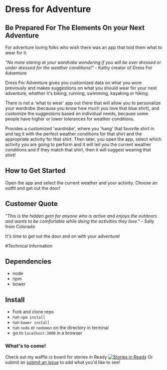# Dress for Adventure

## Be Prepared For The Elements On your Next Adventure ##
For adventure loving folks who wish there was an app that told them what to wear for it.

_"No more staring at your wardrobe wondering if you will be over dressed or under dressed for the weather conditions!"_  - Kathy creator of Dress For Adventure 
<!-- A quote from a spokesperson in your company.-->

<!--## Summary ##-->
Dress For Adventure gives you customized data on what you wore previously and makes suggestions on what you should wear for your next adventure, whether it's biking, running, swimming, kayaking or hiking.

<!--## Problem > Describe the problem your product solves. ##-->
There is not a 'what to wear' app out there that will allow you to personalize your wardrobe (because you know how much you love that blue shirt), and customize the suggestions based on individual needs, because some people have higher or lower tolerances for weather conditions.

<!--## Solution  > Describe how your product elegantly solves the problem. ##-->
Provides a customized 'wardrobe', where you 'hang' that favorite shirt in and tag it with the perfect weather conditions for that shirt and the appropriate activity for that shirt. Then later, you open the app, select which activity you are going to perform and it will tell you the current weather conditions and if they match that shirt, then it will suggest wearing that shirt!

## How to Get Started ##
Open the app and select the current weather and your activity. Choose an outfit and get out the door!

## Customer Quote ##
_"This is the hidden gem for anyone who is active and enjoys the outdoors and wants to be comfortable while doing the activities they love."_ - Sally from Colorado


<!--## Closing and Call to Action ##-->
It's time to get out the door and on with your adventure!

#Technical Information
## Dependencies
- node
- npm
- bower

## Install
- Fork and clone repo
- run `npm install`
- run `bower install`
- run `node` or `nodemon` on the directory in terminal
- go to `localhost:3000` in a browser

### What's to come!
Check out my waffle.io board for stories in Ready [![Stories in Ready](https://badge.waffle.io/kathy-ems/adventure_wear.svg?label=ready&title=Ready)](http://waffle.io/kathy-ems/adventure_wear)
Or submit an [submit an issue](https://github.com/kathy-ems/adventure_wear/issues) to add what you'd like to see!



